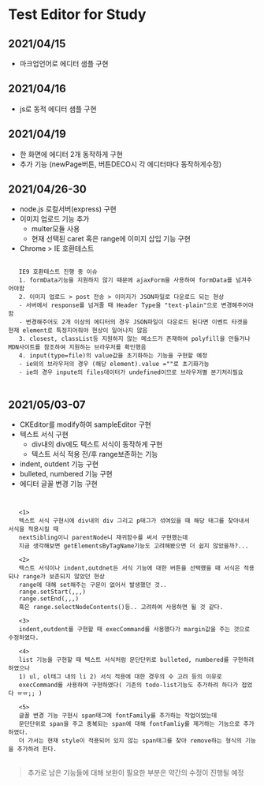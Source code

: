 
# Test Editor for Study


## 2021/04/15
- 마크업언어로 에디터 샘플 구현

## 2021/04/16  
- js로 동적 에디터 샘플 구현

## 2021/04/19
- 한 화면에 에디터 2개 동작하게 구현
- 추가 기능 (newPage버튼, 버튼DECO시 각 에디터마다 동작하게수정)

## 2021/04/26-30
- node.js 로컬서버(express) 구현   
- 이미지 업로드 기능 추가
   - multer모듈 사용
   - 현재 선택된 caret 혹은 range에 이미지 삽입 기능 구현
- Chrome > IE 호환테스트 
<pre>
<code>
   IE9 호환테스트 진행 중 이슈
   1. formData기능을 지원하지 않기 때문에 ajaxForm을 사용하여 formData를 넘겨주어야함
   2. 이미지 업로드 > post 전송 > 이미지가 JSON파일로 다운로드 되는 현상 
   - 서버에서 response를 넘겨줄 때 Header Type을 "text-plain"으로 변경해주어야함
   - 변경해주어도 2개 이상의 에디터의 경우 JSON파일이 다운로드 된다면 이벤트 타겟을 현재 element로 특정지어줘야 현상이 일어나지 않음
   3. closest, classList등 지원하지 않는 메소드가 존재하여 polyfill을 만들거나 MDN사이트를 참조하여 지원하는 브라우저를 확인했음
   4. input(type=file)의 value값을 초기화하는 기능을 구현할 예정
   - ie외의 브라우저의 경우 (해당 element).value =""로 초기화가능
   - ie의 경우 inpute의 files데이터가 undefined이므로 브라우저별 분기처리필요
</code>
</pre>

## 2021/05/03-07   
- CKEditor를 modify하여 sampleEditor 구현  
- 텍스트 서식 구현  
   - div내의 div에도 텍스트 서식이 동작하게 구현  
   - 텍스트 서식 적용 전/후 range보존하는 기능  
- indent, outdent 기능 구현
- bulleted, numbered 기능 구현
- 에디터 글꼴 변경 기능 구현
<pre>
<code>

   <1>  
   텍스트 서식 구현시에 div내의 div 그리고 p태그가 섞여있을 때 해당 태그를 찾아내서 서식을 적용시킬 때    
   nextSibling이니 parentNode니 재귀함수를 써서 구현했는데   
   지금 생각해보면 getElementsByTagName기능도 고려해봤으면 더 쉽지 않았을까?...    
     
   <2>  
   텍스트 서식이나 indent,outdnet든 서식 기능에 대한 버튼을 선택했을 때 서식은 적용되나 range가 보존되지 않았던 현상  
   range에 대해 set해주는 구문이 없어서 발생했던 것..  
   range.setStart(,,,)  
   range.setEnd(,,,)  
   혹은 range.selectNodeContents()등.. 고려하여 사용하면 될 것 같다.  
     
   <3>  
   indent,outdent를 구현할 때 execCommand를 사용했다가 margin값을 주는 것으로 수정하였다.  
     
   <4>  
   list 기능을 구현할 때 텍스트 서식처럼 문단단위로 bulleted, numbered를 구현하려 하였으나   
   1) ul, ol태그 내의 li 2) 서식 적용에 대한 경우의 수 고려 등의 이유로   
   execCommand를 사용하여 구현하였다( 기존의 todo-list기능도 추가하려 하다가 접었다 ㅠㅠ;; )  
     
   <5>  
   글꼴 변경 기능 구현시 span태그에 fontFamily를 추가하는 작업이었는데   
   문단단위로 span을 주고 중복되는 span에 대해 fontFamliy를 제거하는 기능으로 추가하였다.  
   더 가서는 현재 style이 적용되어 있지 않는 span태그를 찾아 remove하는 형식의 기능을 추가하려 한다.  
</code>
</pre>


> 추가로 남은 기능들에 대해 보완이 필요한 부분은 약간의 수정이 진행될 예정
   
